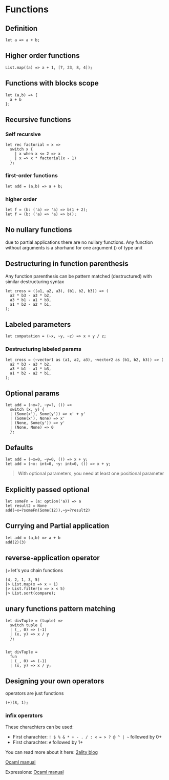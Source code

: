 # Functions

## Definition

`let a => a + b;`

## Higher order functions

`List.map((a) => a + 1, [7, 23, 8, 4]);`

## Functions with blocks scope

```
let (a,b) => {
  a + b 
};
```

## Recursive functions

### Self recursive

```
let rec factorial = x =>
  switch x {
    | x when x <= 2 => x
    | x => x * factorial(x - 1) 
  };
```

### first-order functions

```
let add = (a,b) => a + b;
```

### higher order

```
let f = (b: ('a) => 'a) => b(1 + 2);
let f = (b: ('a) => 'a) => b();
```

## No nullary functions

due to partial applications there are no nullary functions. Any function without arguments is a shorhand for one argument () of type unit

## Destructuring in function parenthesis

Any function parenthesis can be pattern matched (destructured) with similar destructuring syntax

```
let cross = ((a1, a2, a3), (b1, b2, b3)) => (
  a2 * b3 - a3 * b2,
  a3 * b1 - a1 * b3,
  a1 * b2 - a2 * b1,
);
```

## Labeled parameters

`let computation = (~x, ~y, ~z) => x + y / z;`

### Destructuring labeled params

```
let cross = (~vector1 as (a1, a2, a3), ~vector2 as (b1, b2, b3)) => (
  a2 * b3 - a3 * b2,
  a3 * b1 - a1 * b3,
  a1 * b2 - a2 * b1,
);
```

## Optional params 

```
let add = (~x=?, ~y=?, ()) =>
  switch (x, y) {
  | (Some(x'), Some(y')) => x' + y'
  | (Some(x'), None) => x'
  | (None, Some(y')) => y'
  | (None, None) => 0
  };
```

## Defaults

```
let add = (~x=0, ~y=0, ()) => x + y;
let add = (~x: int=0, ~y: int=0, ()) => x + y;

```

> With optional parameters, you need at least one positional parameter

## Explicitly passed optional

```
let someFn = (a: option('a)) => a
let result2 = None
add(~x=?someFn(Some(12)),~y=?result2)
```


## Currying and Partial application

```
let add = (a,b) => a + b
add(2)(3)
```


## reverse-application operator

`|>` let's you chain functions 

```
[4, 2, 1, 3, 5]
|> List.map(x => x + 1)
|> List.filter(x => x < 5)
|> List.sort(compare);

```
## unary functions pattern matching 

```
let divTuple = (tuple) =>
  switch tuple {
  | (_, 0) => (-1)
  | (x, y) => x / y
  };
  
  
let divTuple =
  fun
  | (_, 0) => (-1)
  | (x, y) => x / y;
```

## Designing your own operators

operators are just functions

```
(+)(8, 1);

```

###  infix operators 

These charachters can be used:
- First charachter: `! $ % & * + - . / : < = > ? @ ^ | ~` followed by 0+
- First charachter: `#` followed by 1+

You can read more about it here: 
[2ality blog](http://2ality.com/2017/12/functions-reasonml.html#advanced)

[Ocaml manual](https://caml.inria.fr/pub/docs/manual-ocaml/lex.html#infix-symbol)

Expressions:
[Ocaml manual](https://caml.inria.fr/pub/docs/manual-ocaml/expr.html)




